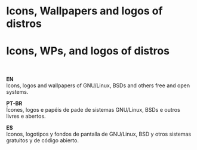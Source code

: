 # Icons, Wallpapers and logos of distros 

<!DOCTYPE html>
<html>
<head>
<meta charset="utf-8" />
<!--<title></title>-->
</head>
<body>
<h1>Icons, WPs, and logos of distros</h1><br />
<p>
<b>EN</b><br />
Icons, logos and wallpapers of GNU/Linux, BSDs and others free and open systems.

<b>PT-BR</b><br />
Ícones, logos e papéis de pade de sistemas GNU/Linux, BSDs e outros livres e abertos.

<b>ES</b><br />
Iconos, logotipos y fondos de pantalla de GNU/Linux, BSD y otros sistemas gratuitos y de código abierto.
</p>
</body>
</html>
